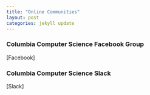 ```yaml
---
title: "Online Communities"
layout: post
categories: jekyll update
---
```


<h3>Columbia Computer Science Facebook Group</h3>
[Facebook]

<h3>Columbia Computer Science Slack</h3>
[Slack]

[Facebook]: https://www.facebook.com/groups/columbia.cs/
[Slack]: https://www.slack.adicu.com


